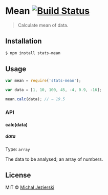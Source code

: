 # Mean [![Build Status](https://travis-ci.org/msn0/stats-mean.svg?branch=master)](http://travis-ci.org/msn0/stats-mean)

> Calculate mean of data.

## Installation

```sh
$ npm install stats-mean
```

## Usage

```js
var mean = require('stats-mean');

var data = [1, 10, 100, 45, -4, 0.9, -16];

mean.calc(data); // → 19.5
```

### API

#### calc(data)

##### data

Type: `array`

The data to be analysed; an array of numbers.

## License
MIT &copy; [Michał Jezierski](https://pl.linkedin.com/in/jezierskimichal)
